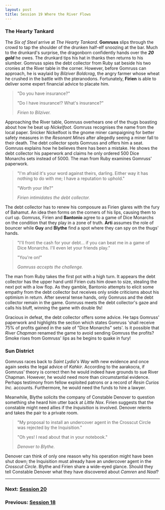 ```yaml
---
layout: post
title: Session 19 Where the River Flows
---
```


### The Hearty Tankard

The *Six of Steel* arrive at *The Hearty Tankard*. **Gomruss** slips through the crowd to tap the shoulder of the drunken half-elf snoozing at the bar. Much to the drunkard's surprise, the dragonborn confidently hands over the ***20 gold*** he owes. The drunkard tips his hat in thanks then returns to his slumber. Gomruss spies the debt collector from Ruby sat beside his two cronies at the River table in the corner. However, before Gomruss can approach, he is waylaid by *Bilziver Boldcrag*, the angry farmer whose wheat he crushed in the battle with the pteranodons. Fortunately, **Firien** is able to deliver some expert financial advice to placate him.

> "Do you have insurance?"
>
> "Do I have insurance!? What's insurance?"
>
> *Firien to Bilziver.*

Approaching the River table, Gomruss overhears one of the thugs boasting about how he beat up *Nickelfoot*. Gomruss recognises the name from the local paper. Snicker Nickelfoot is the gnome miner campaigning for better safety measures in the *Resonant Mines* after allegedly seeing a miner fall to their death. The debt collector spots Gomruss and offers him a seat. Gomruss explains how he believes there has been a mistake. He shows the debt collector his paperwork and claims he only ordered 500 Dice Monarchs sets instead of 5000. The man from Ruby examines Gomruss' paperwork.

> "I'm afraid it's your word against theirs, darling. Either way it has nothing to do with me; I have a reputation to uphold."
>
> "Worth your life?"
>
> *Firien intimidates the debt collector.*

The debt collector has to renew his composure as Firien glares with the fury of Bahamut. An idea then forms on the corners of his lips, causing them to curl up. Gomruss, Firien and **Bantonio** agree to a game of Dice Monarchs on the condition that they play in a zone of truth. **Arti** assumes the role of bouncer while **Guy** and **Blythe** find a spot where they can spy on the thugs' hands.

> "I'll front the cash for your debt... if you can beat me in a game of Dice Monarchs. I'll even let your friends play."
>
> "You're on!"
>
> *Gomruss accepts the challenge.*

The man from Ruby takes the first pot with a high turn. It appears the debt collector has the upper hand until Firien cuts him down to size, stealing the next pot with a low flop. As they gamble, Bantonio attempts to elicit some empathy from the debt collector but receives only snide criticisms about his optimism in return. After several tense hands, only Gomruss and the debt collector remain in the game. Gomruss meets the debt collector's gaze and calls his bluff, winning the game with double 9s!

Gracious in defeat, the debt collector offers some advice. He taps Gomruss' paperwork and highlights the section which states Gomruss 'shall receive 75% of profits gained in the sale of "Dice Monarchs" sets'. Is it possible that *River Chapman* renamed the game to avoid sending Gomruss the profits? Smoke rises from Gomruss' lips as he begins to quake in fury!

### Sun District

Gomruss races back to *Saint Lydia's Way* with new evidence and once again seeks the legal advice of *Kahkir*. According to the aarakocra, if Gomruss' theory is correct then he would indeed have grounds to sue River Chapman. However, he would need more than circumstantial evidence. Perhaps testimony from fellow exploited patrons or a record of *Resin Curios Inc.* accounts. Furthermore, he would need the funds to hire a lawyer.

Meanwhile, Blythe solicits the company of Constable Denover to question something she heard him utter back at *Little Nox*. Firien suggests that the constable might need allies if the *Inquisition* is involved. Denover relents and takes the pair to a private room.

> "My proposal to install an undercover agent in the Crosscut Circle was rejected by the Inquisition."
>
> "Oh yes! I read about that in your notebook."
>
> *Denover to Blythe.*

Denover can think of only one reason why his operation might have been shut down; the Inquisition must already have an undercover agent in the *Crosscut Circle*. Blythe and Firien share a wide-eyed glance. Should they tell Constable Denover what they have discovered about *Camren* and *Naal*?

---

### **Next: [Session 20](session-20)**
### **Previous: [Session 18](session-18)**

